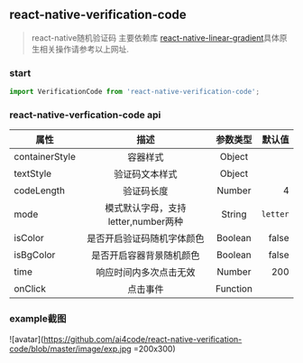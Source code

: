 ## react-native-verification-code
> react-native随机验证码
>主要依赖库 [react-native-linear-gradient](https://github.com/react-native-community/react-native-linear-gradient)具体原生相关操作请参考以上网址.
### start

```jsx
import VerificationCode from 'react-native-verification-code';
```
### react-native-verfication-code api

|       属性      |      描述     |   参数类型 |默认值 |
|----------------|:-------------:|:-------------:|------:|
| containerStyle | 容器样式       |   Object | |
| textStyle      | 验证码文本样式  |   Object | |
| codeLength     | 验证码长度      |   Number | 4 |
| mode     | 模式默认字母，支持letter,number两种      |  String | `letter` |
| isColor     | 是否开启验证码随机字体颜色      |   Boolean | false |
| isBgColor     | 是否开启容器背景随机颜色      |   Boolean | false |
| time     | 响应时间内多次点击无效      |   Number | 200 |
| onClick     | 点击事件      |   Function |  |

### example截图

![avatar](https://github.com/ai4code/react-native-verification-code/blob/master/image/exp.jpg =200x300)
